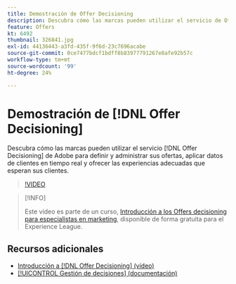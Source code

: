 ```yaml
---
title: Demostración de Offer Decisioning
description: Descubra cómo las marcas pueden utilizar el servicio de Offer decisioning de Adobe para definir y administrar sus ofertas, aplicar datos de clientes en tiempo real y ofrecer las experiencias adecuadas que esperan sus clientes.
feature: Offers
kt: 6492
thumbnail: 326841.jpg
exl-id: 44136443-a3fd-435f-9f6d-23c7696acabe
source-git-commit: 0ce7477bdcf1bdff8b83977791267e8afe92b57c
workflow-type: tm+mt
source-wordcount: '99'
ht-degree: 24%

---
```


# Demostración de [!DNL Offer Decisioning]

Descubra cómo las marcas pueden utilizar el servicio [!DNL Offer Decisioning] de Adobe para definir y administrar sus ofertas, aplicar datos de clientes en tiempo real y ofrecer las experiencias adecuadas que esperan sus clientes.

>[!VIDEO](https://video.tv.adobe.com/v/326841?quality=12&learn=on)

>[!INFO]
>
> Este vídeo es parte de un curso, [Introducción a los Offers decisioning para especialistas en marketing](https://experienceleague.adobe.com/?recommended=ExperiencePlatform-U-1-2020.1.offerdecisioning?lang=es), disponible de forma gratuita para el Experience League.


## Recursos adicionales

* [Introducción a [!DNL Offer Decisioning] (vídeo)](introduction-to-offer-decisioning.md)
* [[!UICONTROL Gestión de decisiones]  (documentación)](https://experienceleague.adobe.com/docs/journey-optimizer/using/offer-decisioniong/get-started/starting-offer-decisioning.html?lang=es)
